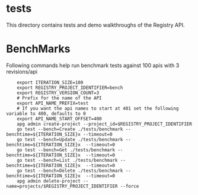 # tests

This directory contains tests and demo walkthroughs of the Registry API.

# BenchMarks

Following commands help run benchmark tests against 100 apis with 3 revisions/api 

```
    export ITERATION_SIZE=100
    export REGISTRY_PROJECT_IDENTIFIER=bench
    export REGISTRY_VERSION_COUNT=3
    # Prefix for the name of the API
    export API_NAME_PREFIX=test
    # If you want the api names to start at 401 set the following variable to 400, defaults to 0
    export API_NAME_START_OFFSET=400
    apg admin create-project --project_id=$REGISTRY_PROJECT_IDENTIFIER
    go test --bench=Create ./tests/benchmark --benchtime=${ITERATION_SIZE}x --timeout=0
    go test --bench=Update ./tests/benchmark --benchtime=${ITERATION_SIZE}x  --timeout=0
    go test --bench=Get ./tests/benchmark --benchtime=${ITERATION_SIZE}x  --timeout=0
    go test --bench=List ./tests/benchmark --benchtime=${ITERATION_SIZE}x  --timeout=0
    go test --bench=Delete ./tests/benchmark --benchtime=${ITERATION_SIZE}x  --timeout=0
    apg admin delete-project --name=projects/$REGISTRY_PROJECT_IDENTIFIER --force
```